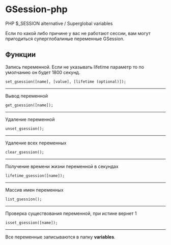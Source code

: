 # GSession-php
PHP $_SESSION alternative / Superglobal variables

Если по какой либо причине у вас не работают сессии, вам могут пригодиться суперглобалиные переменные GSession.

<h2>Функции</h2>

<p>Запись переменной. Если не указывать lifetime параметр то по умолчанию он будет 1800 секунд.</p>
<code>set_gsession([name], [value], [lifetime (optional)]);</code><hr/>

<p>Вывод переменной</p>
<code>get_gsession([name]);</code><hr/>

<p>Удаление переменной</p>
<code>unset_gsession();</code><hr/>

<p>Удаление всех переменных</p>
<code>clear_gsession();</code><hr/>

<p>Получение времени жизни переменной в секундах</p>
<code>lifetime_gsession([name]);</code><hr/>

<p>Массив имен переменных</p>
<code>list_gsession();</code><hr/>

<p>Проверка существования переменной, при истине вернет 1</p>
<code>isset_gsession([name]);</code><hr/>

<p>Все переменные записываются в папку <b>variables</b>.</p>
